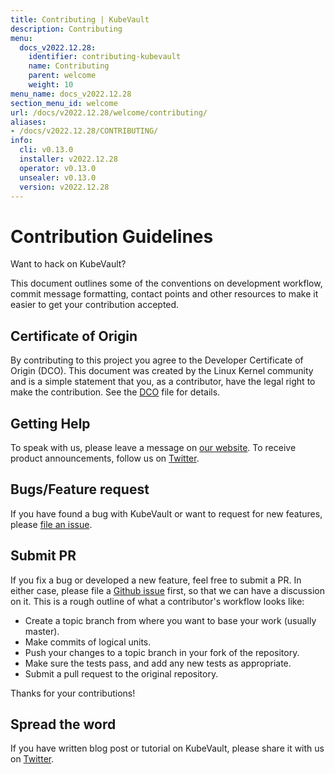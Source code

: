 ```yaml
---
title: Contributing | KubeVault
description: Contributing
menu:
  docs_v2022.12.28:
    identifier: contributing-kubevault
    name: Contributing
    parent: welcome
    weight: 10
menu_name: docs_v2022.12.28
section_menu_id: welcome
url: /docs/v2022.12.28/welcome/contributing/
aliases:
- /docs/v2022.12.28/CONTRIBUTING/
info:
  cli: v0.13.0
  installer: v2022.12.28
  operator: v0.13.0
  unsealer: v0.13.0
  version: v2022.12.28
---
```


# Contribution Guidelines

Want to hack on KubeVault?

This document outlines some of the conventions on
development workflow, commit message formatting, contact points and other
resources to make it easier to get your contribution accepted.

## Certificate of Origin

By contributing to this project you agree to the Developer Certificate of
Origin (DCO). This document was created by the Linux Kernel community and is a
simple statement that you, as a contributor, have the legal right to make the
contribution. See the [DCO](https://github.com/kubevault/operator/blob/master/DCO) file for details.

## Getting Help

To speak with us, please leave a message on [our website](https://appscode.com/contact/). To receive product announcements, follow us on [Twitter](https://twitter.com/KubeVault).

## Bugs/Feature request

If you have found a bug with KubeVault or want to request for new features, please [file an issue](https://github.com/kubevault/project/issues/new).

## Submit PR


If you fix a bug or developed a new feature, feel free to submit a PR. In either case, please file a [Github issue](https://github.com/kubevault/project/issues/new) first, so that we can have a discussion on it. This is a rough outline of what a contributor's workflow looks like:
- Create a topic branch from where you want to base your work (usually master).
- Make commits of logical units.
- Push your changes to a topic branch in your fork of the repository.
- Make sure the tests pass, and add any new tests as appropriate.
- Submit a pull request to the original repository.

Thanks for your contributions!

## Spread the word

If you have written blog post or tutorial on KubeVault, please share it with us on [Twitter](https://twitter.com/KubeVault).
